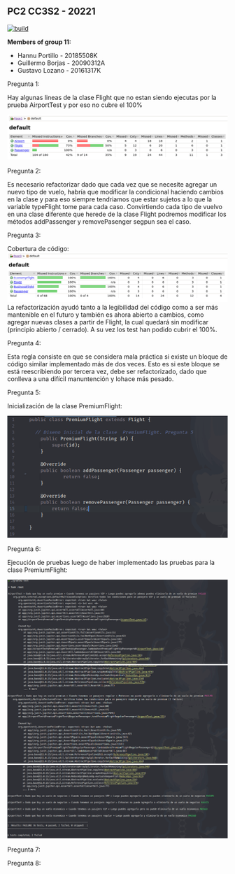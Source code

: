 ## PC2 CC3S2 - 20221

[![build](https://github.com/glozanoa/pc2-cc3s2-group11/actions/workflows/build.yml/badge.svg?branch=master)](https://github.com/glozanoa/pc2-cc3s2-group11/actions/workflows/build.yml)


**Members of group 11:**  
* Hannu Portillo - 20185508K
* Guillermo Borjas - 20090312A
* Gustavo Lozano - 20161317K

Pregunta 1:

Hay algunas lineas de la clase Flight que no estan siendo ejecutas por la prueba AirportTest y por eso no cubre el 100%

![](https://github.com/glozanoa/pc2-cc3s2-group11/blob/test/Fase1/report/coverage-fase1.png)


Pregunta 2:

Es necesario refactorizar dado que cada vez que se necesite agregar un nuevo tipo de vuelo, habría que modificar la condicional haciendo cambios en la clase y para eso siempre tendriamos que estar sujetos a lo que la variable typeFlight tome para cada caso. Convirtiendo cada tipo de vuelvo en una clase diferente que herede de la clase Flight podremos modificar los métodos addPassenger y removePasenger segpun sea el caso.


Pregunta 3:

Cobertura de código:
![](https://github.com/glozanoa/pc2-cc3s2-group11/blob/master/Fase3/report/coverage-report-fase3.png?raw=true)
La refactorización ayudó tanto a la legibilidad del código como a ser más mantenible en el futuro y también es ahora abierto a cambios, como agregar nuevas clases a partir de Flight, la cual quedará sin modificar (principio abierto / cerrado). A su vez los test han podido cubrir el 100%.


Pregunta 4:

Esta regla consiste en que se considera mala práctica si existe un bloque de código similar implementado más de dos veces. Esto es si este bloque se está reescribiendo por tercera vez, debe ser refactorizado, dado que conlleva a una difícil manuntención y lohace más pesado.

Pregunta 5:

Inicialización de la clase PremiumFlight:

![](https://github.com/glozanoa/pc2-cc3s2-group11/blob/master/Fase4/report/init-premium-flight.png?raw=true)


Pregunta 6:

Ejecución de pruebas luego de haber implementado las pruebas para la clase PremiumFlight:

![](https://github.com/glozanoa/pc2-cc3s2-group11/blob/master/Fase4/report/test-execution-1-fase4.png?raw=true)
![](https://github.com/glozanoa/pc2-cc3s2-group11/blob/master/Fase4/report/test-execution-2-fase4.png?raw=true)
![](https://github.com/glozanoa/pc2-cc3s2-group11/blob/master/Fase4/report/test-execution-3-fase4.png?raw=true)


Pregunta 7:

Pregunta 8:
